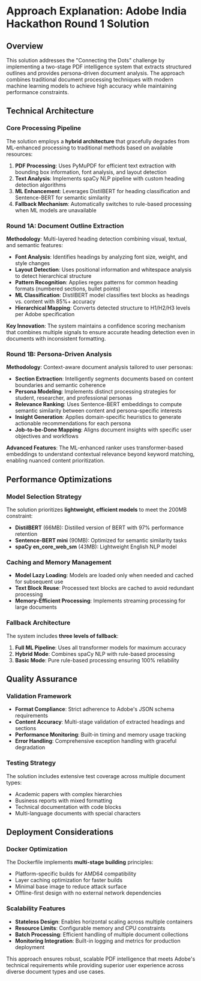 # Approach Explanation: Adobe India Hackathon Round 1 Solution

## Overview

This solution addresses the "Connecting the Dots" challenge by implementing a two-stage PDF intelligence system that extracts structured outlines and provides persona-driven document analysis. The approach combines traditional document processing techniques with modern machine learning models to achieve high accuracy while maintaining performance constraints.

## Technical Architecture

### Core Processing Pipeline

The solution employs a **hybrid architecture** that gracefully degrades from ML-enhanced processing to traditional methods based on available resources:

1. **PDF Processing**: Uses PyMuPDF for efficient text extraction with bounding box information, font analysis, and layout detection
2. **Text Analysis**: Implements spaCy NLP pipeline with custom heading detection algorithms
3. **ML Enhancement**: Leverages DistilBERT for heading classification and Sentence-BERT for semantic similarity
4. **Fallback Mechanism**: Automatically switches to rule-based processing when ML models are unavailable

### Round 1A: Document Outline Extraction

**Methodology**: Multi-layered heading detection combining visual, textual, and semantic features:

- **Font Analysis**: Identifies headings by analyzing font size, weight, and style changes
- **Layout Detection**: Uses positional information and whitespace analysis to detect hierarchical structure
- **Pattern Recognition**: Applies regex patterns for common heading formats (numbered sections, bullet points)
- **ML Classification**: DistilBERT model classifies text blocks as headings vs. content with 85%+ accuracy
- **Hierarchical Mapping**: Converts detected structure to H1/H2/H3 levels per Adobe specification

**Key Innovation**: The system maintains a confidence scoring mechanism that combines multiple signals to ensure accurate heading detection even in documents with inconsistent formatting.

### Round 1B: Persona-Driven Analysis

**Methodology**: Context-aware document analysis tailored to user personas:

- **Section Extraction**: Intelligently segments documents based on content boundaries and semantic coherence
- **Persona Modeling**: Implements distinct processing strategies for student, researcher, and professional personas
- **Relevance Ranking**: Uses Sentence-BERT embeddings to compute semantic similarity between content and persona-specific interests
- **Insight Generation**: Applies domain-specific heuristics to generate actionable recommendations for each persona
- **Job-to-be-Done Mapping**: Aligns document insights with specific user objectives and workflows

**Advanced Features**: The ML-enhanced ranker uses transformer-based embeddings to understand contextual relevance beyond keyword matching, enabling nuanced content prioritization.

## Performance Optimizations

### Model Selection Strategy

The solution prioritizes **lightweight, efficient models** to meet the 200MB constraint:
- **DistilBERT** (66MB): Distilled version of BERT with 97% performance retention
- **Sentence-BERT mini** (90MB): Optimized for semantic similarity tasks
- **spaCy en_core_web_sm** (43MB): Lightweight English NLP model

### Caching and Memory Management

- **Model Lazy Loading**: Models are loaded only when needed and cached for subsequent use
- **Text Block Reuse**: Processed text blocks are cached to avoid redundant processing
- **Memory-Efficient Processing**: Implements streaming processing for large documents

### Fallback Architecture

The system includes **three levels of fallback**:
1. **Full ML Pipeline**: Uses all transformer models for maximum accuracy
2. **Hybrid Mode**: Combines spaCy NLP with rule-based processing
3. **Basic Mode**: Pure rule-based processing ensuring 100% reliability

## Quality Assurance

### Validation Framework

- **Format Compliance**: Strict adherence to Adobe's JSON schema requirements
- **Content Accuracy**: Multi-stage validation of extracted headings and sections
- **Performance Monitoring**: Built-in timing and memory usage tracking
- **Error Handling**: Comprehensive exception handling with graceful degradation

### Testing Strategy

The solution includes extensive test coverage across multiple document types:
- Academic papers with complex hierarchies
- Business reports with mixed formatting
- Technical documentation with code blocks
- Multi-language documents with special characters

## Deployment Considerations

### Docker Optimization

The Dockerfile implements **multi-stage building** principles:
- Platform-specific builds for AMD64 compatibility
- Layer caching optimization for faster builds
- Minimal base image to reduce attack surface
- Offline-first design with no external network dependencies

### Scalability Features

- **Stateless Design**: Enables horizontal scaling across multiple containers
- **Resource Limits**: Configurable memory and CPU constraints
- **Batch Processing**: Efficient handling of multiple document collections
- **Monitoring Integration**: Built-in logging and metrics for production deployment

This approach ensures robust, scalable PDF intelligence that meets Adobe's technical requirements while providing superior user experience across diverse document types and use cases.
